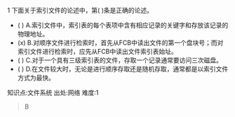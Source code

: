 1
下面关于索引文件的论述中，第( )条是正确的论述。
- ( ) A.索引文件中，索引表的每个表项中含有相应记录的关键字和存放该记录的物理地址。
- (x) B.对顺序文件进行检索时，首先从FCB中读出文件的第一个盘块号；而对索引文件进行检索时，应先从FCB中读出文件索引表始址。
- ( ) C.对于一个具有三级索引表的文件，存取一个记录通常要访问三次磁盘。
- ( ) D.在文件较大时，无论是进行顺序存取还是随机存取，通常都是以索引文件方式为最快。

知识点:文件系统
出处:网络
难度:1
> B

